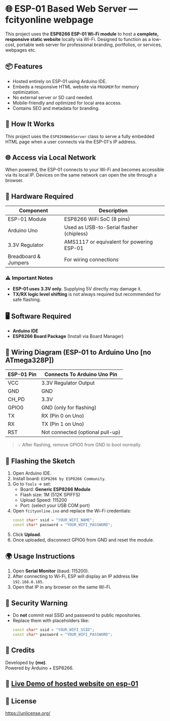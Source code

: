 # 🌐 ESP-01 Based Web Server — fcityonline webpage

This project uses the **ESP8266 ESP-01 Wi-Fi module** to host a **complete, responsive static website** locally via Wi-Fi. Designed to function as a low-cost, portable web server for professional branding, portfolios, or services, webpages etc.

## 📦 Features

- Hosted entirely on ESP-01 using Arduino IDE.
- Embeds a responsive HTML website via `PROGMEM` for memory optimization.
- No external server or SD card needed.
- Mobile-friendly and optimized for local area access.
- Contains SEO and metadata for branding.

## 🧠 How It Works

This project uses the `ESP8266WebServer` class to serve a fully embedded HTML page when a user connects via the ESP-01's IP address.

## 🌐 Access via Local Network

When powered, the ESP-01 connects to your Wi-Fi and becomes accessible via its local IP. Devices on the same network can open the site through a browser.

## 🔧 Hardware Required

| Component         | Description                                 |
|------------------|---------------------------------------------|
| ESP-01 Module     | ESP8266 WiFi SoC (8 pins)                   |
| Arduino Uno       | Used as USB-to-Serial flasher (chipless)   |
| 3.3V Regulator    | AMS1117 or equivalent for powering ESP-01   |
| Breadboard & Jumpers | For wiring connections                |

### ⚠️ Important Notes

- **ESP-01 uses 3.3V only.** Supplying 5V directly may damage it.
- **TX/RX logic level shifting** is not always required but recommended for safe flashing.

## 🖥️ Software Required

- **Arduino IDE**
- **ESP8266 Board Package** (Install via Board Manager)

## 🔌 Wiring Diagram (ESP-01 to Arduino Uno [no ATmega328P])

| ESP-01 Pin | Connects To Arduino Uno Pin |
|------------|-----------------------------|
| VCC        | 3.3V Regulator Output        |
| GND        | GND                          |
| CH_PD      | 3.3V                         |
| GPIO0      | GND (only for flashing)      |
| TX         | RX (Pin 0 on Uno)            |
| RX         | TX (Pin 1 on Uno)            |
| RST        | Not connected (optional pull-up) |

> 💡 After flashing, remove GPIO0 from GND to boot normally.

## 🚀 Flashing the Sketch

1. Open Arduino IDE.
2. Install board: `ESP8266 by ESP8266 Community`.
3. Go to `Tools` → set:
   - Board: **Generic ESP8266 Module**
   - Flash size: 1M (512K SPIFFS)
   - Upload Speed: 115200
   - Port: (select your USB COM port)
4. Open `fcityonline.ino` and replace the Wi-Fi credentials:
   ```cpp
   const char* ssid = "YOUR_WIFI_NAME";
   const char* password = "YOUR_WIFI_PASSWORD";
   ```
5. Click **Upload**.
6. Once uploaded, disconnect GPIO0 from GND and reset the module.

## 🌍 Usage Instructions

1. Open **Serial Monitor** (baud: 115200).
2. After connecting to Wi-Fi, ESP will display an IP address like `192.168.0.105`.
3. Open that IP in any browser on the same Wi-Fi.

## 🔐 Security Warning

- Do **not** commit real SSID and password to public repositories.
- Replace them with placeholders like:
   ```cpp
   const char* ssid = "YOUR_WIFI_SSID";
   const char* password = "YOUR_WIFI_PASSWORD";
   ```

## 🙌 Credits

Developed by **(me)**.  
Powered by Arduino + ESP8266.

## 🚀 [Live Demo of hosted website on esp-01](https://r0o7-73rm1n41.github.io/esp01-webserver/demo.html)

## 📜 License

<https://unlicense.org/>
